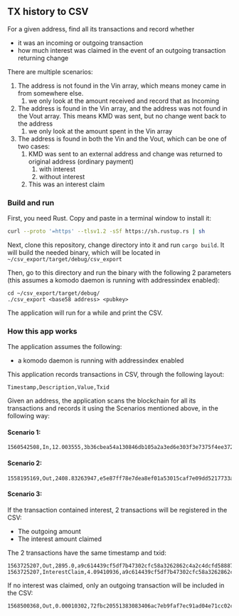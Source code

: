 ## TX history to CSV

For a given address, find all its transactions and record whether
- it was an incoming or outgoing transaction
- how much interest was claimed in the event of an outgoing transaction returning change

There are multiple scenarios:
1. The address is not found in the Vin array, which means money came in from somewhere else.
    1. we only look at the amount received and record that as Incoming
2. The address is found in the Vin array, and the address was not found in the Vout array. This means KMD was sent, but no change went back to the address
    1. we only look at the amount spent in the Vin array
3. The address is found in both the Vin and the Vout, which can be one of two cases:
    1. KMD was sent to an external address and change was returned to original address (ordinary payment)
        1. with interest
        2. without interest
    2. This was an interest claim
    
### Build and run
First, you need Rust. Copy and paste in a terminal window to install it: 
```sh
curl --proto '=https' --tlsv1.2 -sSf https://sh.rustup.rs | sh
```

Next, clone this repository, change directory into it and run `cargo build`. It will build the needed binary, which will be located in `~/csv_export/target/debug/csv_export`

Then, go to this directory and run the binary with the following 2 parameters (this assumes a komodo daemon is running with addressindex enabled):
```shell script
cd ~/csv_export/target/debug/
./csv_export <base58 address> <pubkey>
```

The application will run for a while and print the CSV.

### How this app works
The application assumes the following:
- a komodo daemon is running with addressindex enabled

   
This application records transactions in CSV, through the following layout:
```text
Timestamp,Description,Value,Txid
```

Given an address, the application scans the blockchain for all its transactions and records it using the Scenarios mentioned above, in the following way:
 
#### Scenario 1:
```text
1560542508,In,12.003555,3b36cbea54a130846db105a2a3ed6e303f3e7375f4ee37222a7bd15608db9608
```

#### Scenario 2:
```text
1558195169,Out,2408.83263947,e5e87ff78e7dea8ef01a53015caf7e09dd5217733a327efa918a6d22497a61eb
```

#### Scenario 3:
If the transaction contained interest, 2 transactions will be registered in the CSV:
- The outgoing amount
- The interest amount claimed

The 2 transactions have the same timestamp and txid:
```text
1563725207,Out,2895.0,a9c614439cf5df7b47302cfc58a3262862c4a2c4dcfd588872360b053c3deab3
1563725207,InterestClaim,4.09410936,a9c614439cf5df7b47302cfc58a3262862c4a2c4dcfd588872360b053c3deab3
```

If no interest was claimed, only an outgoing transaction will be included in the CSV:
```text
1568500368,Out,0.00010302,72fbc20551383083406ac7eb9faf7ec91ad04e71cc02c0bf7f3ce825ba406936
```